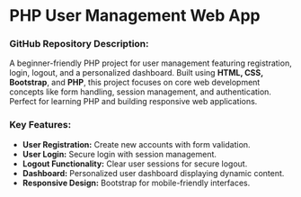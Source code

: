 # PHP User Management Web App

### GitHub Repository Description:
A beginner-friendly PHP project for user management featuring registration, login, logout, and a personalized dashboard. Built using **HTML, CSS, Bootstrap**, and **PHP**, this project focuses on core web development concepts like form handling, session management, and authentication. Perfect for learning PHP and building responsive web applications.

### Key Features:
- **User Registration:** Create new accounts with form validation.
- **User Login:** Secure login with session management.
- **Logout Functionality:** Clear user sessions for secure logout.
- **Dashboard:** Personalized user dashboard displaying dynamic content.
- **Responsive Design:** Bootstrap for mobile-friendly interfaces.

